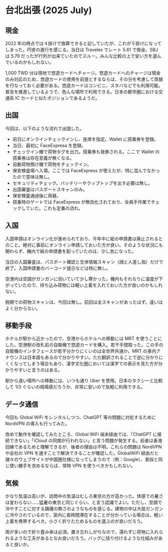 # 台北出張 (2025 July)

## 現金

2022 年の時点では４掛けで換算できると記していたが、これが５掛けになってしまった。円安の進行を感じる。当日は Travelex でレート 5.81 で換金。SBJ は 5.79 だったが行列が出来ていたのでスルー。みんな比較の上で安い方を選んでいるのかもしれない。

1,000 TWD 分は現地で悠遊カードへチャージ。悠遊カードへのチャージは現金のみ対応のため、悠遊カードの使用を前提とするならば、その分を考慮して両替を行なっておく必要がある。悠遊カードはコンビニ、スタバなどでも利用可能。普及を推進しているようで、色んな場所で利用できる。日本の都市圏における交通系 IC カードと似たポジションであるようだ。

## 出国

今回は、以下のような流れで出国した。

- 前日にオンラインチェックインし、座席を指定。Wallet に搭乗券を登録。
- 当日、最初に FaceExpresa を登録。
- チェックイン機で荷物タグを出力。搭乗券も発券される。ここで Wallet の搭乗券は存在意義が無くなる。
- 自動荷物預け機で荷物をチェックイン。
- 保安検査場へ入場。ここでは FaceExpress が使えたが、特に混んでなかったので意味は無し。
- セキュリティチェック。バッテリーやラップトップを出す必要は無し。
- 出国審査はパスポートスキャンのみ。
- 保安検査通過後に両替。
- 搭乗時のゲートでは FaceExpress が無効化されており、全員手作業でチェックしていた。これも定番の流れ。

## 入国

入国申請はオンライン化が進められており、今年中に紙の申請書は廃止されるとのこと。絶対に事前にオンライン申請しておいた方が良い。そのような状況にも関わらず、機内で紙の申請書を配っていたのは、少し気になった。

当日の入国審査は、パスポート確認と生体情報スキャン（顔と人差し指）だけで終了。入国申請書のバーコード提示などは特に無し。

空港内は空調がガンガンに効いていて少し寒かった。機内もそれなりに温度が下がっていたので、持ち込み荷物には軽い上着を入れておいた方が良いのかもしれない。

税関での荷物スキャンは、今回は無し。前回は全スキャンがあったはず。違いはよく分からない。

## 移動手段

ホテルが駅から近かったので、空港からホテルへの移動には MRT を使うことにした。空港駅の改札前の自販機で悠遊カードを購入。若干手間取った。この手の自販機のインタフェースが若干分かりにくいのは全世界共通か。MRT の車内アナウンスは日本語もあるので分かりやすい。ただ翻訳されることで逆に分かりにくくなってしまう場合もあり、漢字文化圏においては漢字での表示を見た方が分かりやすいと言うのはある。

駅から遠い場所への移動には、いつも通り Uber を使用。日本のタクシーと比較して 1/3 ぐらいの相場感だろうか、非常に安いので気軽に利用できる。

## データ通信

今回も Global WiFi をレンタルしつつ、ChatGPT 等の問題に対処するために NordVPN の導入も行ってみた。

改めて動作を確認してみたところ、Global WiFi 端末経由では、「ChatGPT に接続できない」「iCloud の同期が行われない」と言う問題が発生する。前者は香港回線であるためと理解できるが、後者の理由は不明。これらの問題は NordVPN や会社の VPN を通すことで解決できることが確認した。GlobalWiFi 経由だと諸々のウェブサイトが中国圏仕様になってしまうので（例：Google）、普段と同じ使い勝手を求めるならば、常時 VPN を使うべきかもしれない。

## 気候

かなり気温は高いが、訪問中の気温はむしろ東京の方が高かった。体感での暑さは変わらない……猛暑の東京と同じぐらい、と言う認識でよい。ただし、空調で冷やすことに対する躊躇の無さのようなものを感じる。建物の中は大抵ガンガンに冷やされているので、室内に長時間滞在することが分かっている場合は、軽い上着を携帯するべき。小さく折りたためるものを選ぶのが良いだろう。

雨が多いので折り畳み傘は必須。置き忘れしがちなので、濡れずに荷物に入れられるような工夫があるとなお良いだろう。バッグに括り付けるような仕組みがあると良いか。
